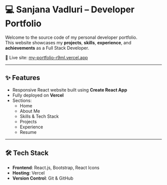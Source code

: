 # 💻 Sanjana Vadluri – Developer Portfolio

Welcome to the source code of my personal developer portfolio.  
This website showcases my **projects**, **skills**, **experience**, and **achievements** as a Full Stack Developer.

🔗 Live site: [my-portfolio-r9ml.vercel.app](https://my-portfolio-r9ml.vercel.app)

---

## ✨ Features

- Responsive React website built using **Create React App**
- Fully deployed on **Vercel**
- Sections:
  - Home
  - About Me
  - Skills & Tech Stack
  - Projects
  - Experience
  - Resume

---

## 🛠️ Tech Stack

- **Frontend**: React.js, Bootstrap, React Icons
- **Hosting**: Vercel
- **Version Control**: Git & GitHub


